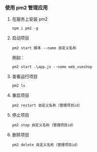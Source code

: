 ### 使用 pm2 管理应用

1. 在服务上安装 pm2

   ```
   npm i pm2 -g
   ```

   

2. 启动项目

   ```
   pm2 start 脚本 --name 自定义名称
   ```

   例如：

   ```
   pm2 start .\app.js --name web_vueshop
   ```

   

3. 查看运行项目

   ```
   pm2 ls
   ```

   

4. 重启项目

   ```
   pm2 restart 自定义名称（管理项目id）
   ```

   

5. 停止项目

   ```
   pm2 stop 自定义名称（管理项目id）
   ```

   

6. 删除项目

   ```
   pm2 delete 自定义名称（管理项目id）
   ```

   
